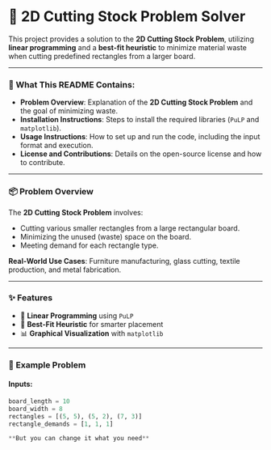 # 📐 2D Cutting Stock Problem Solver

This project provides a solution to the **2D Cutting Stock Problem**, utilizing **linear programming** and a **best-fit heuristic** to minimize material waste when cutting predefined rectangles from a larger board.

---

### 📄 What This README Contains:
- **Problem Overview**: Explanation of the **2D Cutting Stock Problem** and the goal of minimizing waste.
- **Installation Instructions**: Steps to install the required libraries (`PuLP` and `matplotlib`).
- **Usage Instructions**: How to set up and run the code, including the input format and execution.
- **License and Contributions**: Details on the open-source license and how to contribute.

---

### 📦 Problem Overview

The **2D Cutting Stock Problem** involves:
- Cutting various smaller rectangles from a large rectangular board.
- Minimizing the unused (waste) space on the board.
- Meeting demand for each rectangle type.

**Real-World Use Cases**: Furniture manufacturing, glass cutting, textile production, and metal fabrication.

---

### ✨ Features

- 🧠 **Linear Programming** using `PuLP`
- 📐 **Best-Fit Heuristic** for smarter placement
- 📊 **Graphical Visualization** with `matplotlib`

---

### 🧩 Example Problem

#### Inputs:
```python
board_length = 10
board_width = 8
rectangles = [(5, 5), (5, 2), (7, 3)]
rectangle_demands = [1, 1, 1]

**But you can change it what you need**


